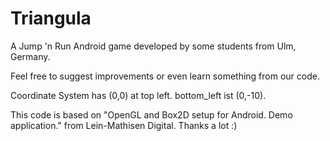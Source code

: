 Triangula
=========

A Jump 'n Run Android game developed by some students from Ulm, Germany.

Feel free to suggest improvements or even learn something from our code.

Coordinate System has (0,0) at top left. bottom_left ist (0,-10).


This code is based on "OpenGL and Box2D setup for Android. Demo application." from Lein-Mathisen Digital. Thanks a lot :)
